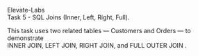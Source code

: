 Elevate-Labs  
Task 5 - SQL Joins (Inner, Left, Right, Full).

This task uses two related tables — Customers and Orders — to demonstrate  
INNER JOIN, LEFT JOIN, RIGHT JOIN, and FULL OUTER JOIN .
